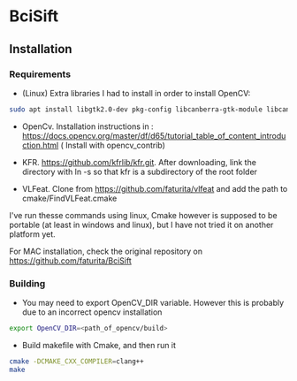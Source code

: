 # BciSift

## Installation

### Requirements

- (Linux) Extra libraries I had to install in order to install OpenCV:
```sh
sudo apt install libgtk2.0-dev pkg-config libcanberra-gtk-module libcanberra-gtk3-module 
```

- OpenCv. Installation instructions in : https://docs.opencv.org/master/df/d65/tutorial_table_of_content_introduction.html ( Install with opencv_contrib)

- KFR. https://github.com/kfrlib/kfr.git. After downloading, link the directory with ln -s so that kfr is a subdirectory of the root folder

- VLFeat. Clone from https://github.com/faturita/vlfeat and add the path to cmake/FindVLFeat.cmake

I've run thesse commands using linux, Cmake however is supposed to be portable (at least in windows and linux), but I have not tried it on another platform yet.

For MAC installation, check the original repository on https://github.com/faturita/BciSift 


### Building

- You may need to export  OpenCV_DIR variable. However this is probably due to an incorrect opencv installation
```sh
export OpenCV_DIR=<path_of_opencv/build>
```
- Build makefile with Cmake, and then run it
```sh
cmake -DCMAKE_CXX_COMPILER=clang++
make
```

